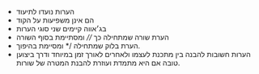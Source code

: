 - הערות נועדו לתיעוד
- הם אינן משפיעות על הקוד
- בג׳אווה קיימים שני סוגי הערות
- הערת שורה שמתחילה כך *//* ומסתיימת בסוף השורה
- הערת בלוק שמתחילה /* ומסיימת בהיפוך.
- הערות חשובות להבנה בין מתכנת לעצמו ולאחרים לאורך זמן במיוחד ודרך ביצוען טובה אם היא מתמדת ועוזרת להבנת המטרה של שורות.